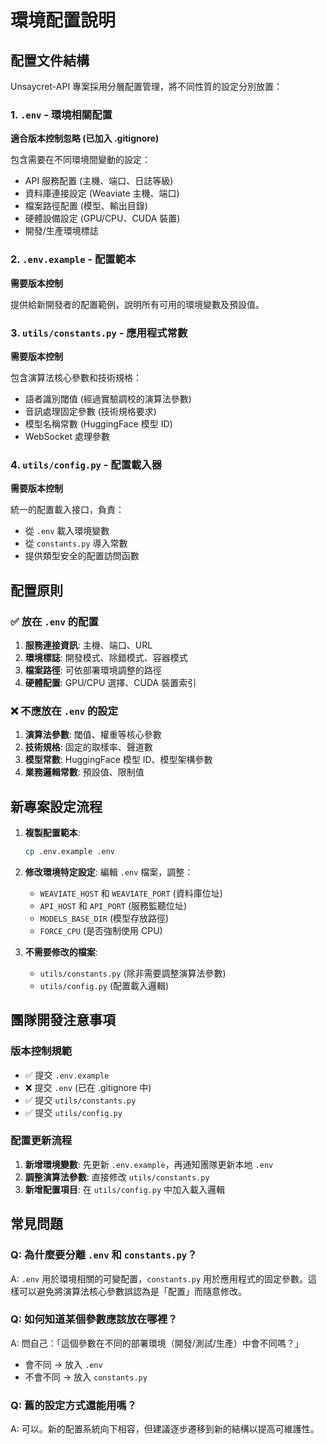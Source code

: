 # 環境配置說明

## 配置文件結構

Unsaycret-API 專案採用分層配置管理，將不同性質的設定分別放置：

### 1. `.env` - 環境相關配置
**適合版本控制忽略 (已加入 .gitignore)**

包含需要在不同環境間變動的設定：
- API 服務配置 (主機、端口、日誌等級)
- 資料庫連接設定 (Weaviate 主機、端口)
- 檔案路徑配置 (模型、輸出目錄)
- 硬體設備設定 (GPU/CPU、CUDA 裝置)
- 開發/生產環境標誌

### 2. `.env.example` - 配置範本
**需要版本控制**

提供給新開發者的配置範例，說明所有可用的環境變數及預設值。

### 3. `utils/constants.py` - 應用程式常數
**需要版本控制**

包含演算法核心參數和技術規格：
- 語者識別閾值 (經過實驗調校的演算法參數)
- 音訊處理固定參數 (技術規格要求)
- 模型名稱常數 (HuggingFace 模型 ID)
- WebSocket 處理參數

### 4. `utils/config.py` - 配置載入器
**需要版本控制**

統一的配置載入接口，負責：
- 從 `.env` 載入環境變數
- 從 `constants.py` 導入常數
- 提供類型安全的配置訪問函數

## 配置原則

### ✅ 放在 `.env` 的配置
1. **服務連接資訊**: 主機、端口、URL
2. **環境標誌**: 開發模式、除錯模式、容器模式
3. **檔案路徑**: 可依部署環境調整的路徑
4. **硬體配置**: GPU/CPU 選擇、CUDA 裝置索引

### ❌ 不應放在 `.env` 的設定
1. **演算法參數**: 閾值、權重等核心參數
2. **技術規格**: 固定的取樣率、聲道數
3. **模型常數**: HuggingFace 模型 ID、模型架構參數
4. **業務邏輯常數**: 預設值、限制值

## 新專案設定流程

1. **複製配置範本**:
   ```bash
   cp .env.example .env
   ```

2. **修改環境特定設定**:
   編輯 `.env` 檔案，調整：
   - `WEAVIATE_HOST` 和 `WEAVIATE_PORT` (資料庫位址)
   - `API_HOST` 和 `API_PORT` (服務監聽位址)
   - `MODELS_BASE_DIR` (模型存放路徑)
   - `FORCE_CPU` (是否強制使用 CPU)

3. **不需要修改的檔案**:
   - `utils/constants.py` (除非需要調整演算法參數)
   - `utils/config.py` (配置載入邏輯)

## 團隊開發注意事項

### 版本控制規範
- ✅ 提交 `.env.example` 
- ❌ 提交 `.env` (已在 .gitignore 中)
- ✅ 提交 `utils/constants.py`
- ✅ 提交 `utils/config.py`

### 配置更新流程
1. **新增環境變數**: 先更新 `.env.example`，再通知團隊更新本地 `.env`
2. **調整演算法參數**: 直接修改 `utils/constants.py`
3. **新增配置項目**: 在 `utils/config.py` 中加入載入邏輯

## 常見問題

### Q: 為什麼要分離 `.env` 和 `constants.py`？
A: `.env` 用於環境相關的可變配置，`constants.py` 用於應用程式的固定參數。這樣可以避免將演算法核心參數誤認為是「配置」而隨意修改。

### Q: 如何知道某個參數應該放在哪裡？
A: 問自己：「這個參數在不同的部署環境（開發/測試/生產）中會不同嗎？」
- 會不同 → 放入 `.env`
- 不會不同 → 放入 `constants.py`

### Q: 舊的設定方式還能用嗎？
A: 可以。新的配置系統向下相容，但建議逐步遷移到新的結構以提高可維護性。
